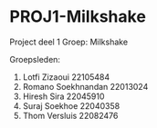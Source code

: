 # PROJ1-Milkshake
Project deel 1
Groep: Milkshake

Groepsleden: 
1. Lotfi Zizaoui 22105484
2. Romano Soekhnandan 22013024
3. Hiresh Sira 22045910
4. Suraj Soekhoe 22040358
5. Thom Versluis 22082476
